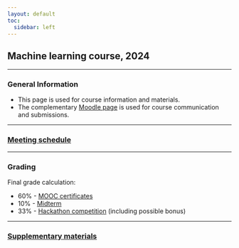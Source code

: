 ```yaml
---
layout: default
toc:
  sidebar: left
---
```


## Machine learning course, 2024

---

### General Information
* This page is used for course information and materials.
* The complementary [Moodle page](https://moodle.sce.ac.il/course/view.php?id=29164) is used for course communication and submissions. 

---

### [Meeting schedule](/suppl/ml/ml_meetings2024)

---

### Grading 
Final grade calculation:
* 60% - [MOOC certificates](/suppl/ml/ml_mooc2024)
* 10% - [Midterm](/suppl/ml/ml_midterm2024)
* 33% - [Hackathon competition](/suppl/ml/ml_hackathon2024) (including possible bonus)

---

### [Supplementary materials](/suppl/ml/ml_s2024)